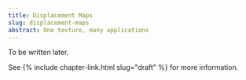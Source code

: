 ```yaml
---
title: Displacement Maps
slug: displacement-maps
abstract: One texture, many applications
---
```


To be written later.

See {% include chapter-link.html slug="draft" %} for more information.